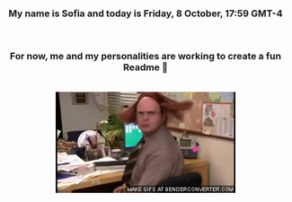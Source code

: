


<div align="center">
<h3 >My name is Sofia and today is Friday, 8 October, 17:59 GMT-4</h3><br>
<h3 >For now, me and my personalities are working to create a fun Readme 👋
</h3><br>
<img src='img/dwight.gif' alt='working...'/>
</div>
